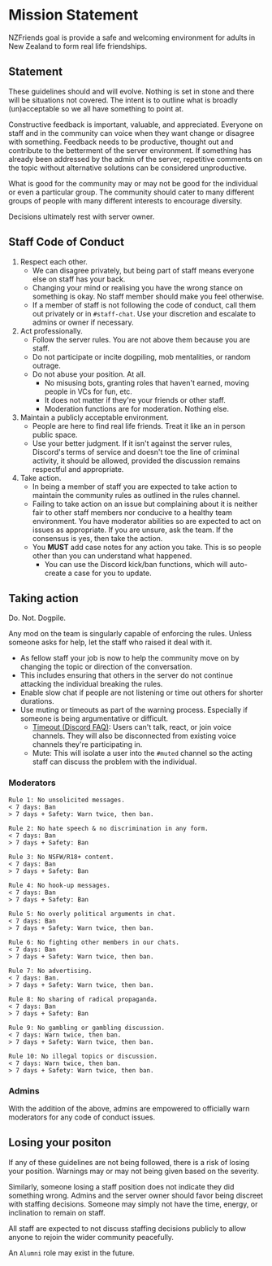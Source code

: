 # Mission Statement
NZFriends goal is provide a safe and welcoming environment for adults in New Zealand to form real life friendships.

## Statement
These guidelines should and will evolve. Nothing is set in stone and there will be situations not covered. The intent is to outline what is broadly (un)acceptable so we all have something to point at.

Constructive feedback is important, valuable, and appreciated. Everyone on staff and in the community can voice when they want change or disagree with something. Feedback needs to be productive, thought out and contribute to the betterment of the server environment. If something has already been addressed by the admin of the server, repetitive comments on the topic without alternative solutions can be considered unproductive.

What is good for the community may or may not be good for the individual or even a particular group. The community should cater to many different groups of people with many different interests to encourage diversity.

Decisions ultimately rest with server owner.

## Staff Code of Conduct
1. Respect each other.
   - We can disagree privately, but being part of staff means everyone else on staff has your back.
   - Changing your mind or realising you have the wrong stance on something is okay. No staff member should make you feel otherwise.
   - If a member of staff is not following the code of conduct, call them out privately or in `#staff-chat`. Use your discretion and escalate to admins or owner if necessary.
1. Act professionally.
   - Follow the server rules. You are not above them because you are staff.
   - Do not participate or incite dogpiling, mob mentalities, or random outrage.
   - Do not abuse your position. At all.
     - No misusing bots, granting roles that haven't earned, moving people in VCs for fun, etc.
     - It does not matter if they're your friends or other staff.
     - Moderation functions are for moderation. Nothing else.
1. Maintain a publicly acceptable environment.
   - People are here to find real life friends. Treat it like an in person public space.
   - Use your better judgment. If it isn't against the server rules, Discord's terms of service and doesn't toe the line of criminal activity, it should be allowed, provided the discussion remains respectful and appropriate.
1. Take action.
    - In being a member of staff you are expected to take action to maintain the community rules as outlined in the rules channel.
    - Failing to take action on an issue but complaining about it is neither fair to other staff members nor conducive to a healthy team environment. You have moderator abilities so are expected to act on issues as appropriate. If you are unsure, ask the team. If the consensus is yes, then take the action.
    - You **MUST** add case notes for any action you take. This is so people other than you can understand what happened.
        * You can use the Discord kick/ban functions, which will auto-create a case for you to update.

## Taking action
Do. Not. Dogpile.

Any mod on the team is singularly capable of enforcing the rules. Unless someone asks for help, let the staff who raised it deal with it.

* As fellow staff your job is now to help the community move on by changing the topic or direction of the conversation.
* This includes ensuring that others in the server do not continue attacking the individual breaking the rules.
* Enable slow chat if people are not listening or time out others for shorter durations.
* Use muting or timeouts as part of the warning process. Especially if someone is being argumentative or difficult.
    * [Timeout (Discord FAQ)](https://support.discord.com/hc/en-us/articles/4413305239191-Time-Out-FAQ): Users can't talk, react, or join voice channels. They will also be disconnected from existing voice channels they're participating in.
    * Mute: This will isolate a user into the `#muted` channel so the acting staff can discuss the problem with the individual.

### Moderators
```
Rule 1: No unsolicited messages.
< 7 days: Ban
> 7 days + Safety: Warn twice, then ban.
```
```
Rule 2: No hate speech & no discrimination in any form.
< 7 days: Ban
> 7 days + Safety: Ban
```
```
Rule 3: No NSFW/R18+ content.
< 7 days: Ban
> 7 days + Safety: Ban
```
```
Rule 4: No hook-up messages.
< 7 days: Ban
> 7 days + Safety: Ban
```
```
Rule 5: No overly political arguments in chat.
< 7 days: Ban
> 7 days + Safety: Warn twice, then ban.
```
```
Rule 6: No fighting other members in our chats.
< 7 days: Ban
> 7 days + Safety: Warn twice, then ban.
```
```
Rule 7: No advertising.
< 7 days: Ban.
> 7 days + Safety: Warn twice, then ban.
```
```
Rule 8: No sharing of radical propaganda.
< 7 days: Ban
> 7 days + Safety: Ban
```
```
Rule 9: No gambling or gambling discussion.
< 7 days: Warn twice, then ban.
> 7 days + Safety: Warn twice, then ban.
```
```
Rule 10: No illegal topics or discussion.
< 7 days: Warn twice, then ban.
> 7 days + Safety: Warn twice, then ban.
```

### Admins
With the addition of the above, admins are empowered to officially warn moderators for any code of conduct issues.

## Losing your positon
If any of these guidelines are not being followed, there is a risk of losing your position. Warnings may or may not being given based on the severity.

Similarly, someone losing a staff position does not indicate they did something wrong. Admins and the server owner should favor being discreet with staffing decisions. Someone may simply not have the time, energy, or inclination to remain on staff.

All staff are expected to not discuss staffing decisions publicly to allow anyone to rejoin the wider community peacefully.

An `Alumni` role may exist in the future.